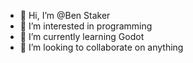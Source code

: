 - 👋 Hi, I’m @Ben Staker
- 👀 I’m interested in programming
- 🌱 I’m currently learning Godot
- 💞️ I’m looking to collaborate on anything

<!---
Frostnova34/Frostnova34 is a ✨ special ✨ repository because its `README.md` (this file) appears on your GitHub profile.
You can click the Preview link to take a look at your changes.
--->
